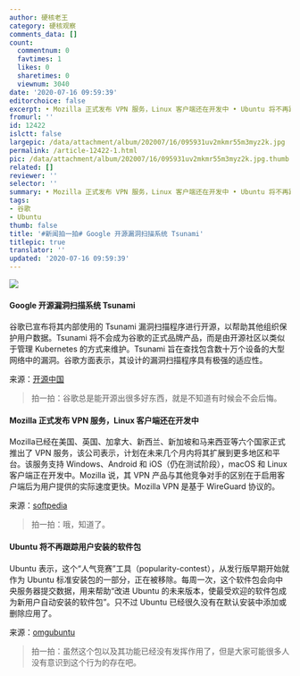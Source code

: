```yaml
---
author: 硬核老王
category: 硬核观察
comments_data: []
count:
  commentnum: 0
  favtimes: 1
  likes: 0
  sharetimes: 0
  viewnum: 3040
date: '2020-07-16 09:59:39'
editorchoice: false
excerpt: • Mozilla 正式发布 VPN 服务，Linux 客户端还在开发中 • Ubuntu 将不再跟踪用户安装的软件包
fromurl: ''
id: 12422
islctt: false
largepic: /data/attachment/album/202007/16/095931uv2mkmr55m3myz2k.jpg
permalink: /article-12422-1.html
pic: /data/attachment/album/202007/16/095931uv2mkmr55m3myz2k.jpg.thumb.jpg
related: []
reviewer: ''
selector: ''
summary: • Mozilla 正式发布 VPN 服务，Linux 客户端还在开发中 • Ubuntu 将不再跟踪用户安装的软件包
tags:
- 谷歌
- Ubuntu
thumb: false
title: '#新闻拍一拍# Google 开源漏洞扫描系统 Tsunami'
titlepic: true
translator: ''
updated: '2020-07-16 09:59:39'
---
```


![](/data/attachment/album/202007/16/095931uv2mkmr55m3myz2k.jpg)


#### Google 开源漏洞扫描系统 Tsunami


谷歌已宣布将其内部使用的 Tsunami 漏洞扫描程序进行开源，以帮助其他组织保护用户数据。Tsunami 将不会成为谷歌的正式品牌产品，而是由开源社区以类似于管理 Kubernetes 的方式来维护。Tsunami 旨在查找包含数十万个设备的大型网络中的漏洞。谷歌方面表示，其设计的漏洞扫描程序具有极强的适应性。


来源：[开源中国](https://www.oschina.net/news/117224/google-open-sources-tsunami)



> 
> 拍一拍：谷歌总是能开源出很多好东西，就是不知道有时候会不会后悔。
> 
> 
> 


#### Mozilla 正式发布 VPN 服务，Linux 客户端还在开发中


Mozilla已经在美国、英国、加拿大、新西兰、新加坡和马来西亚等六个国家正式推出了 VPN 服务，该公司表示，计划在未来几个月内将其扩展到更多地区和平台。该服务支持 Windows、Android 和 iOS（仍在测试阶段），macOS 和 Linux 客户端正在开发中。Mozilla 说，其 VPN 产品与其他竞争对手的区别在于启用客户端后为用户提供的实际速度更快。Mozilla VPN 是基于 WireGuard 协议的。


来源：[softpedia](https://news.softpedia.com/news/mozilla-officially-launches-vpn-service-linux-version-coming-too-530542.shtml)



> 
> 拍一拍：哦，知道了。
> 
> 
> 


#### Ubuntu 将不再跟踪用户安装的软件包


Ubuntu 表示，这个“人气竞赛”工具（popularity-contest），从发行版早期开始就作为 Ubuntu 标准安装包的一部分，正在被移除。每周一次，这个软件包会向中央服务器提交数据，用来帮助“改进 Ubuntu 的未来版本，使最受欢迎的软件包成为新用户自动安装的软件包”。只不过 Ubuntu 已经很久没有在默认安装中添加或删除应用了。


来源：[omgubuntu](https://www.omgubuntu.co.uk/2020/07/ubuntu-popularity-contest-removed)



> 
> 拍一拍：虽然这个包以及其功能已经没有发挥作用了，但是大家可能很多人没有意识到这个行为的存在吧。
> 
> 
>